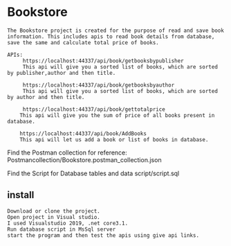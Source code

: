 # Bookstore

    The Bookstore project is created for the purpose of read and save book information. This includes apis to read book details from database, save the same and calculate total price of books.

    APIs:
         https://localhost:44337/api/book/getbooksbypublisher  
         This api will give you a sorted list of books, which are sorted by publisher,author and then title.

         https://localhost:44337/api/book/getbooksbyauthor
         This api will give you a sorted list of books, which are sorted by author and then title.

         https://localhost:44337/api/book/gettotalprice
        This api will give you the sum of price of all books present in database.

        https://localhost:44337/api/book/AddBooks
        This api will let us add a book or list of books in database.

   Find the Postman collection for reference:
   Postmancollection/Bookstore.postman_collection.json  

   Find the Script for Database tables and data
   script/script.sql 


## install

    Download or clone the project.
    Open project in Visual studio.
    I used Visualstudio 2019, .net core3.1.
    Run database script in MsSql server
    start the program and then test the apis using give api links.
    








